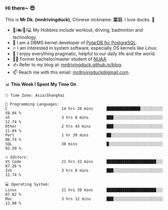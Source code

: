 ### Hi there~ 😎

This is **Mr Dk. (mrdrivingduck)**, Chinese nickname: **棠羽**. I love ducks. 🦆

- 💪/🚘/🏸/💻 My Hobbies include workout, driving, badminton and technology.
- 🍊 I am a DBMS kernel developer of [PolarDB for PostgreSQL](https://github.com/ApsaraDB/PolarDB-for-PostgreSQL).
- 🔥 I am interested in system software, especially OS kernels like *Linux*.
- 🔧 I enjoy everything pragmatic, helpful to our daily life and the world.
- 👨‍🎓 Former bachelor/master student of [NUAA](https://en.wikipedia.org/wiki/Nanjing_University_of_Aeronautics_and_Astronautics).
- ✍ Refer to my blog at: [mrdrivingduck.github.io/blog](https://mrdrivingduck.github.io/blog/).
- 📫 Reach me with this email: [mrdrivingduck@gmail.com](mailto:mrdrivingduck@gmail.com).

<!--START_SECTION:waka-->
📊 **This Week I Spent My Time On** 

```text
🕑︎ Time Zone: Asia/Shanghai

💬 Programming Languages: 
C                        14 hrs 20 mins      ███████████████░░░░░░░░░░   58.04 % 
sh                       3 hrs 8 mins        ███░░░░░░░░░░░░░░░░░░░░░░   12.74 % 
Other                    2 hrs 43 mins       ███░░░░░░░░░░░░░░░░░░░░░░   11.04 % 
Perl                     1 hr 39 mins        ██░░░░░░░░░░░░░░░░░░░░░░░   06.74 % 
SQL                      38 mins             █░░░░░░░░░░░░░░░░░░░░░░░░   02.59 % 

🔥 Editors: 
VS Code                  21 hrs 33 mins      ██████████████████████░░░   87.26 % 
Zsh                      3 hrs 8 mins        ███░░░░░░░░░░░░░░░░░░░░░░   12.74 % 

💻 Operating System: 
Linux                    21 hrs 30 mins      ██████████████████████░░░   87.02 % 
Mac                      3 hrs 12 mins       ███░░░░░░░░░░░░░░░░░░░░░░   12.98 % 
```


<!--END_SECTION:waka-->

<!-- ![Mr Dk.'s GitHub Stats](https://github-readme-stats.vercel.app/api?username=mrdrivingduck&count_private&show_icons=true&theme=buefy) -->

<!-- ![Most Used Languages](https://github-readme-stats.vercel.app/api/top-langs/?username=mrdrivingduck&exclude_repo=mips32-CPU,snort-tcp-socket&theme=buefy&layout=compact&langs_count=10) -->


<!--
**mrdrivingduck/mrdrivingduck** is a ✨ _special_ ✨ repository because its `README.md` (this file) appears on your GitHub profile.

Here are some ideas to get you started:

- 🔭 I’m currently working on ...
- 🌱 I’m currently learning ...
- 👯 I’m looking to collaborate on ...
- 🤔 I’m looking for help with ...
- 💬 Ask me about ...
- 📫 How to reach me: ...
- 😄 Pronouns: ...
- ⚡ Fun fact: ...
-->
